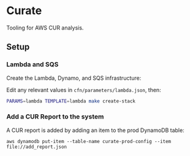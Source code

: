 # Curate

Tooling for AWS CUR analysis.

## Setup

### Lambda and SQS

Create the Lambda, Dynamo, and SQS infrastructure:

Edit any relevant values in `cfn/parameters/lambda.json`, then:

```bash
PARAMS=lambda TEMPLATE=lambda make create-stack
```


### Add a CUR Report to the system

A CUR report is added by adding an item to the prod DynamoDB table:

```
aws dynamodb put-item --table-name curate-prod-config --item file://add_report.json
```